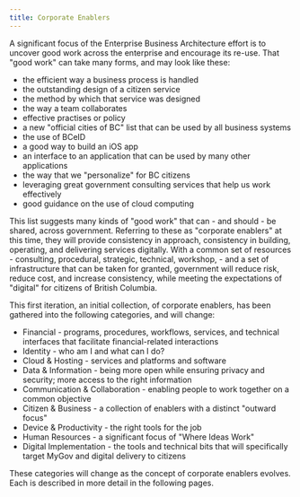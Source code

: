 ```yaml
---
title: Corporate Enablers
---  
```


A significant focus of the Enterprise Business Architecture effort is to uncover good work across the enterprise and encourage its re-use.  That "good work" can take many forms, and may look like these:
  * the efficient way a business process is handled  
  * the outstanding design of a citizen service  
  * the method by which that service was designed  
  * the way a team collaborates  
  * effective practises or policy  
  * a new "official cities of BC" list that can be used by all business systems  
  * the use of BCeID  
  * a good way to build an iOS app  
  * an interface to an application that can be used by many other applications  
  * the way that we "personalize" for BC citizens  
  * leveraging great government consulting services that help us work effectively  
  * good guidance on the use of cloud computing

This list suggests many kinds of "good work" that can - and should - be shared, across government.  Referring to these as "corporate enablers" at this time, they will provide consistency in approach, consistency in building, operating, and delivering services digitally. With a common set of resources - consulting, procedural, strategic, technical, workshop, - and a set of infrastructure that can be taken for granted, government will reduce risk, reduce cost, and increase consistency, while meeting the expectations of "digital" for citizens of British Columbia.

This first iteration, an initial collection, of corporate enablers, has been gathered into the following categories, and will change:
  * Financial - programs, procedures, workflows, services, and technical interfaces that facilitate financial-related interactions
  * Identity - who am I and what can I do?
  * Cloud & Hosting - services and platforms and software 
  * Data & Information - being more open while ensuring privacy and security; more access to the right information
  * Communication & Collaboration - enabling people to work together on a common objective
  * Citizen & Business  - a collection of enablers with a distinct "outward focus"
  * Device & Productivity - the right tools for the job
  * Human Resources - a significant focus of "Where Ideas Work"
  * Digital Implementation - the tools and technical bits that will specifically target MyGov and digital delivery to citizens

These categories will change as the concept of corporate enablers evolves.  Each is described in more detail in the following pages.
